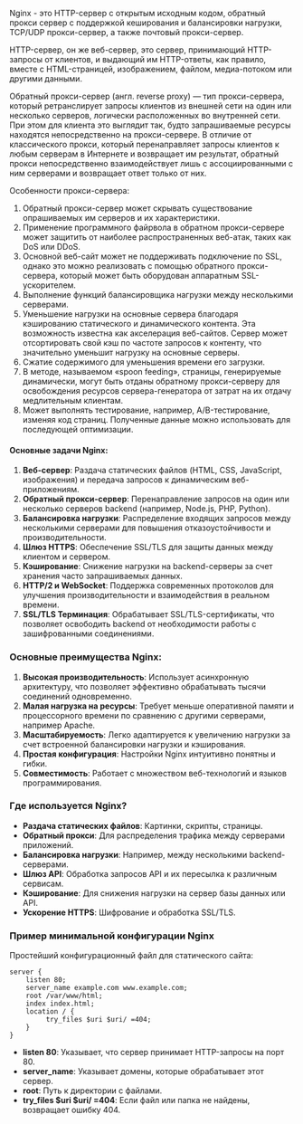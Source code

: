 Nginx - это HTTP-сервер с открытым исходным кодом, обратный прокси сервер с поддержкой кеширования и балансировки нагрузки, TCP/UDP прокси-сервер, а также почтовый прокси-сервер.

HTTP-сервер, он же веб-сервер, это сервер, принимающий HTTP-запросы от клиентов,  и выдающий им HTTP-ответы, как правило, вместе с HTML-страницей, изображением, файлом, медиа-потоком или другими данными.

Обратный прокси-сервер (англ. reverse proxy) — тип прокси-сервера, который ретранслирует запросы клиентов из внешней сети на один или несколько серверов, логически расположенных во внутренней сети. При этом для клиента это выглядит так, будто запрашиваемые ресурсы находятся непосредственно на прокси-сервере. В отличие от классического прокси, который перенаправляет запросы клиентов к любым серверам в Интернете и возвращает им результат, обратный прокси непосредственно взаимодействует лишь с ассоциированными с ним серверами и возвращает ответ только от них.

Особенности прокси-сервера: 
1. Обратный прокси-сервер может скрывать существование опрашиваемых им серверов и их характеристики.
2. Применение программного файрвола в обратном прокси-сервере может защитить от наиболее распространенных веб-атак, таких как DoS или DDoS.
3. Основной веб-сайт может не поддерживать подключение по SSL, однако это можно реализовать с помощью обратного прокси-сервера, который может быть оборудован аппаратным SSL-ускорителем.
4. Выполнение функций балансировщика нагрузки между несколькими серверами.
5. Уменьшение нагрузки на основные сервера благодаря кэшированию статического и динамического контента. Эта возможность известна как акселерация веб-сайтов. Сервер может отсортировать свой кэш по частоте запросов к контенту, что значительно уменьшит нагрузку на основные серверы.
6. Сжатие содержимого для уменьшения времени его загрузки.
7. В методе, называемом «spoon feeding», страницы, генерируемые динамически, могут быть отданы обратному прокси-серверу для освобождения ресурсов сервера-генератора от затрат на их отдачу медлительным клиентам.
8. Может выполнять тестирование, например, A/B-тестирование, изменяя код страниц. Полученные данные можно использовать для последующей оптимизации.

 #### Основные задачи Nginx:

1. **Веб-сервер**: Раздача статических файлов (HTML, CSS, JavaScript, изображения) и передача запросов к динамическим веб-приложениям.
2. **Обратный прокси-сервер**: Перенаправление запросов на один или несколько серверов backend (например, Node.js, PHP, Python).
3. **Балансировка нагрузки**: Распределение входящих запросов между несколькими серверами для повышения отказоустойчивости и производительности.
4. **Шлюз HTTPS**: Обеспечение SSL/TLS для защиты данных между клиентом и сервером.
5. **Кэширование**: Снижение нагрузки на backend-серверы за счет хранения часто запрашиваемых данных.
6. **HTTP/2 и WebSocket**: Поддержка современных протоколов для улучшения производительности и взаимодействия в реальном времени.
7. **SSL/TLS Терминация**: Обрабатывает SSL/TLS-сертификаты, что позволяет освободить backend от необходимости работы с зашифрованными соединениями.

### Основные преимущества Nginx:

1. **Высокая производительность**: Использует асинхронную архитектуру, что позволяет эффективно обрабатывать тысячи соединений одновременно.
2. **Малая нагрузка на ресурсы**: Требует меньше оперативной памяти и процессорного времени по сравнению с другими серверами, например Apache.
3. **Масштабируемость**: Легко адаптируется к увеличению нагрузки за счет встроенной балансировки нагрузки и кэширования.
4. **Простая конфигурация**: Настройки Nginx интуитивно понятны и гибки.
5. **Совместимость**: Работает с множеством веб-технологий и языков программирования.

### Где используется Nginx?

- **Раздача статических файлов**: Картинки, скрипты, страницы.
- **Обратный прокси**: Для распределения трафика между серверами приложений.
- **Балансировка нагрузки**: Например, между несколькими backend-серверами.
- **Шлюз API**: Обработка запросов API и их пересылка к различным сервисам.
- **Кэширование**: Для снижения нагрузки на сервер базы данных или API.
- **Ускорение HTTPS**: Шифрование и обработка SSL/TLS.

### Пример минимальной конфигурации Nginx

Простейший конфигурационный файл для статического сайта:

```
server {     
	listen 80;     
	server_name example.com www.example.com;     
	root /var/www/html;     
	index index.html;     
	location / {        
		 try_files $uri $uri/ =404;     
	} 
}
```

- **listen 80**: Указывает, что сервер принимает HTTP-запросы на порт 80.
- **server_name**: Указывает домены, которые обрабатывает этот сервер.
- **root**: Путь к директории с файлами.
- **try_files $uri $uri/ =404**: Если файл или папка не найдены, возвращает ошибку 404.
